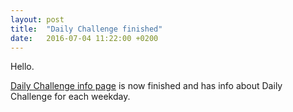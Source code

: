 ```yaml
---
layout: post
title:  "Daily Challenge finished"
date:   2016-07-04 11:22:00 +0200
---
```

Hello.

[Daily Challenge info page](/daily-challenge) is now finished and has info about
Daily Challenge for each weekday.

